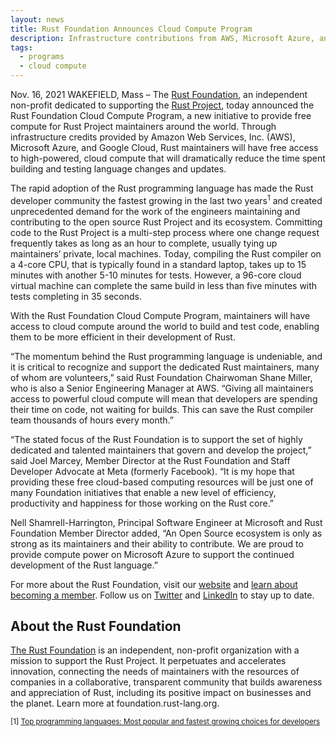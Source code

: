 ```yaml
---
layout: news
title: Rust Foundation Announces Cloud Compute Program
description: Infrastructure contributions from AWS, Microsoft Azure, and Google Cloud will give Rust maintainers free access to cloud compute to reduce development time and personal expenses
tags:
  - programs
  - cloud compute
---
```


Nov. 16, 2021 WAKEFIELD, Mass – The [Rust Foundation](https://foundation.rust-lang.org/), an independent non-profit dedicated to supporting the [Rust Project](https://www.rust-lang.org/), today announced the Rust Foundation Cloud Compute Program, a new initiative to provide free compute for Rust Project maintainers around the world. Through infrastructure credits provided by Amazon Web Services, Inc. (AWS), Microsoft Azure, and Google Cloud, Rust maintainers will have free access to high-powered, cloud compute that will dramatically reduce the time spent building and testing language changes and updates.

The rapid adoption of the Rust programming language has made the Rust developer community the fastest growing in the last two years<sup>1</sup> and created unprecedented demand for the work of the engineers maintaining and contributing to the open source Rust Project and its ecosystem. Committing code to the Rust Project is a multi-step process where one change request frequently takes as long as an hour to complete, usually tying up maintainers’ private, local machines. Today, compiling the Rust compiler on a 4-core CPU, that is typically found in a standard laptop, takes up to 15 minutes with another 5-10 minutes for tests. However, a 96-core cloud virtual machine can complete the same build in less than five minutes with tests completing in 35 seconds. 

With the Rust Foundation Cloud Compute Program, maintainers will have access to cloud compute around the world to build and test code, enabling them to be more efficient in their development of Rust.

“The momentum behind the Rust programming language is undeniable, and it is critical to recognize and support the dedicated Rust maintainers, many of whom are volunteers,” said Rust Foundation Chairwoman Shane Miller, who is also a Senior Engineering Manager at AWS. “Giving all maintainers access to powerful cloud compute will mean that developers are spending their time on code, not waiting for builds. This can save the Rust compiler team thousands of hours every month.”  

“The stated focus of the Rust Foundation is to support the set of highly dedicated and talented maintainers that govern and develop the project,” said Joel Marcey, Member Director at the Rust Foundation and Staff Developer Advocate at Meta (formerly Facebook). “It is my hope that providing these free cloud-based computing resources will be just one of many Foundation initiatives that enable a new level of efficiency, productivity and happiness for those working on the Rust core.”

Nell Shamrell-Harrington, Principal Software Engineer at Microsoft and Rust Foundation Member Director added, “An Open Source ecosystem is only as strong as its maintainers and their ability to contribute. We are proud to provide compute power on Microsoft Azure to support the continued development of the Rust language.”

For more about the Rust Foundation, visit our [website](https://foundation.rust-lang.org/) and [learn about becoming a member](https://foundation.rust-lang.org/info/become-a-member/). Follow us on [Twitter](https://twitter.com/rust_foundation) and [LinkedIn](https://www.linkedin.com/company/rust-foundation/) to stay up to date.

## About the Rust Foundation

[The Rust Foundation](https://foundation.rust-lang.org/) is an independent, non-profit organization with a mission to support the Rust Project. It perpetuates and accelerates innovation, connecting the needs of maintainers with the resources of companies in a collaborative, transparent community that builds awareness and appreciation of Rust, including its positive impact on businesses and the planet. Learn more at foundation.rust-lang.org.

<sup>[1] <a href="https://www.zdnet.com/article/top-programming-languages-most-popular-and-fastest-growing-choices-for-developers/">Top programming languages: Most popular and fastest growing choices for developers</sup>